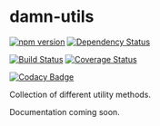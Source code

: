 damn-utils
=====

[![npm version](https://badge.fury.io/js/damn-utils.svg)](https://badge.fury.io/js/damn-utils)
[![Dependency Status](https://gemnasium.com/damncreative/damn-utils.svg)](https://gemnasium.com/damncreative/damn-utils)

[![Build Status](https://travis-ci.org/damncreative/damn-utils.svg?branch=master)](https://travis-ci.org/damncreative/damn-utils)
[![Coverage Status](https://coveralls.io/repos/github/damncreative/damn-utils/badge.svg?branch=master)](https://coveralls.io/github/damncreative/damn-utils?branch=master)

[![Codacy Badge](https://api.codacy.com/project/badge/grade/c21ecdfb634d4fb488af66822c0aebef)](https://www.codacy.com/app/naxmefy/damn-utils)

Collection of different utility methods.

Documentation coming soon.